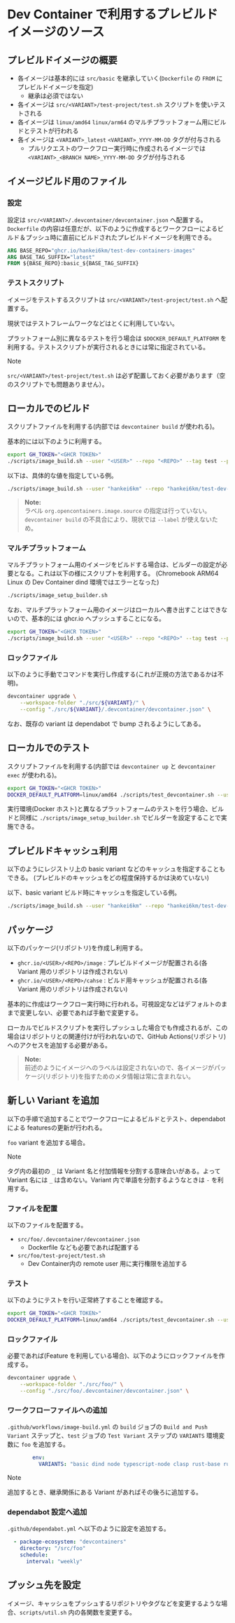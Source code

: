# Dev Container で利用するプレビルドイメージのソース

## プレビルドイメージの概要

- 各イメージは基本的には `src/basic` を継承していく(`Dockerfile` の `FROM` にプレビルドイメージを指定)
  - 継承は必須ではない
- 各イメージは `src/<VARIANT>/test-project/test.sh` スクリプトを使いテストされる
- 各イメージは `linux/amd64` `linux/arm64` のマルチプラットフォーム用にビルドとテストが行われる
- 各イメージは `<VARIANT>_latest` `<VARIANT>_YYYY-MM-DD` タグが付与される
  - プルリクエストのワークフロー実行時に作成されるイメージでは `<VARIANT>_<BRANCH NAME>_YYYY-MM-DD` タグが付与される

## イメージビルド用のファイル

### 設定

設定は `src/<VARIANT>/.devcontainer/devcontainer.json` へ配置する。`Dockerfile` の内容は任意だが、以下のように作成するとワークフローによるビルド＆プッシュ時に直前にビルドされたプレビルドイメージを利用できる。

```Dockerfile
ARG BASE_REPO="ghcr.io/hankei6km/test-dev-containers-images"
ARG BASE_TAG_SUFFIX="latest"
FROM ${BASE_REPO}:basic_${BASE_TAG_SUFFIX}
```

### テストスクリプト

イメージをテストするスクリプトは `src/<VARIANT>/test-project/test.sh` へ配置する。

現状ではテストフレームワークなどはとくに利用していない。

プラットフォーム別に異なるテストを行う場合は `$DOCKER_DEFAULT_PLATFORM` を利用する。テストスクリプトが実行されるときには常に指定されている。

> [!NOTE]
> `src/<VARIANT>/test-project/test.sh` は必ず配置しておく必要があります（空のスクリプトでも問題ありません）。

## ローカルでのビルド

スクリプトファイルを利用する(内部では `devcontainer build` が使われる)。

基本的には以下のように利用する。

```sh
export GH_TOKEN="<GHCR TOKEN>"
./scripts/image_build.sh --user "<USER>" --repo "<REPO>" --tag test --platform linux/arm64 basic
```

以下は、具体的な値を指定している例。

```sh
./scripts/image_build.sh --user "hankei6km" --repo "hankei6km/test-dev-containers-images" --tag test --platform linux/amd64 basic
```

> **Note:**  
> ラベル `org.opencontainers.image.source` の指定は行っていない。`devcontainer build` の不具合により、現状では `--label` が使えないため。

### マルチプラットフォーム

マルチプラットフォーム用のイメージをビルドする場合は、ビルダーの設定が必要となる。これは以下の様にスクリプトを利用する。
(Chromebook ARM64 Linux の Dev Container dind 環境ではエラーとなった)

```sh
./scripts/image_setup_builder.sh
```

なお、マルチプラットフォーム用のイメージはローカルへ書き出すことはできないので、基本的には ghcr.io へプッシュすることになる。

```sh
export GH_TOKEN="<GHCR TOKEN>"
./scripts/image_build.sh --user "<USER>" --repo "<REPO>" --tag test --platform linux/amd64,linux/arm64 --push true basic
```

### ロックファイル

以下のように手動でコマンドを実行し作成する(これが正規の方法であるかは不明)。

```sh
devcontainer upgrade \
    --workspace-folder "./src/${VARIANT}/" \
    --config "./src/${VARIANT}/.devcontainer/devcontainer.json" \
```

なお、既存の variant は dependabot で bump されるようにしてある。

## ローカルでのテスト

スクリプトファイルを利用する(内部では `devcontainer up` と `devcontainer exec` が使われる)。

```sh
export GH_TOKEN="<GHCR TOKEN>"
DOCKER_DEFAULT_PLATFORM=linux/amd64 ./scripts/test_devcontainer.sh --user "<USER>" --repo "<REPO>" --tag test basic
```

実行環境(Docker ホスト)と異なるプラットフォームのテストを行う場合、ビルドと同様に `./scripts/image_setup_builder.sh` でビルダーを設定することで実施できる。

## プレビルドキャッシュ利用

以下のようにレジストリ上の basic variant などのキャッシュを指定することもできる。
(プレビルドのキャッシュをどの程度保持するかは決めていない)

以下、basic variant ビルド時にキャッシュを指定している例。

```sh
./scripts/image_build.sh --user "hankei6km" --repo "hankei6km/test-dev-containers-images" --tag test --platform linux/amd64 --cache-from "type=registry,ref=ghcr.io/hankei6km/test-dev-containers-images/cache:basic_latest" basic
 ```


## パッケージ

以下のパッケージ(リポジトリ)を作成し利用する。

- `ghcr.io/<USER>/<REPO>/image` : プレビルドイメージが配置される(各 Variant 用のリポジトリは作成されない)
- `ghcr.io/<USER>/<REPO>/cahse` : ビルド用キャッシュが配置される(各 Variant 用のリポジトリは作成されない)

基本的に作成はワークフロー実行時に行われる。可視設定などはデフォルトのままで変更しない、必要であれば手動で変更する。

ローカルでビルドスクリプトを実行しプッシュした場合でも作成されるが、この場合はリポジトリとの関連付けが行われないので、GitHub Actions(リポジトリ)へのアクセスを追加する必要がある。


> **Note:**  
> 前述のようにイメージへのラベルは設定されないので、各イメージがパッケージ(リポジトリ)を指すためのメタ情報は常に含まれない。


## 新しい Variant を追加

以下の手順で追加することでワークフローによるビルドとテスト、dependabot による featuresの更新が行われる。

`foo` variant を追加する場合。

> [!NOTE]
> タグ内の最初の `_` は Variant 名と付加情報を分割する意味合いがある。よって Variant 名には `_` は含めない。Variant 内で単語を分割するようなときは `-` を利用する。

### ファイルを配置

以下のファイルを配置する。

- `src/foo/.devcontainer/devcontainer.json`
  - Dockerfile なども必要であれば配置する
- `src/foo/test-project/test.sh`
  - Dev Container内の remote user 用に実行権限を追加する

### テスト

以下のようにテストを行い正常終了することを確認する。

```sh
export GH_TOKEN="<GHCR TOKEN>"
DOCKER_DEFAULT_PLATFORM=linux/amd64 ./scripts/test_devcontainer.sh --user "<USER>" --repo "<REPO>" --tag test foo
```

### ロックファイル

必要であれば(Feature を利用している場合)、以下のようにロックファイルを作成する。

```sh
devcontainer upgrade \
    --workspace-folder "./src/foo/" \
    --config "./src/foo/.devcontainer/devcontainer.json" \
```

### ワークフローファイルへの追加

`.github/workflows/image-build.yml` の `build` ジョブの `Build and Push Variant` ステップと、`test` ジョブの `Test Variant` ステップの `VARIANTS` 環境変数に `foo` を追加する。

```yaml
        env:
          VARIANTS: "basic dind node typescript-node clasp rust-base rust rust-cli foo"
```

> [!NOTE]
> 追加するとき、継承関係にある Variant があればその後ろに追加する。


### dependabot 設定へ追加

`.github/dependabot.yml` へ以下のように設定を追加する。

```yaml
  - package-ecosystem: "devcontainers"
    directory: "/src/foo"
    schedule:
      interval: "weekly"
```

## プッシュ先を設定

イメージ、キャッシュをプッシュするリポジトリやタグなどを変更するような場合、`scripts/util.sh` 内の各関数を変更する。



